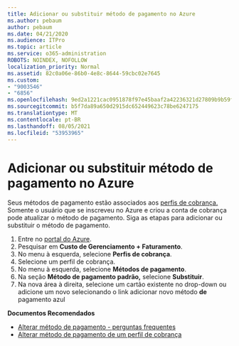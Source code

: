 ```yaml
---
title: Adicionar ou substituir método de pagamento no Azure
ms.author: pebaum
author: pebaum
ms.date: 04/21/2020
ms.audience: ITPro
ms.topic: article
ms.service: o365-administration
ROBOTS: NOINDEX, NOFOLLOW
localization_priority: Normal
ms.assetid: 82c0a06e-86b0-4e8c-8644-59cbc02e7645
ms.custom:
- "9003546"
- "6856"
ms.openlocfilehash: 9ed2a1221cac0951878f97e45baaf2a42236321d27809b9b59f612343f66fd58
ms.sourcegitcommit: b5f7da89a650d2915dc652449623c78be6247175
ms.translationtype: MT
ms.contentlocale: pt-BR
ms.lasthandoff: 08/05/2021
ms.locfileid: "53953965"
---
```

# <a name="add-or-replace-payment-method-in-azure"></a>Adicionar ou substituir método de pagamento no Azure

Seus métodos de pagamento estão associados aos [perfis de cobrança.](https://docs.microsoft.com/azure/billing/billing-how-to-change-credit-card?WT.mc_id=Portal-Microsoft_Azure_Support#change-payment-method-for-a-billing-profile) Somente o usuário que se inscreveu no Azure e criou a conta de cobrança pode atualizar o método de pagamento. Siga as etapas para adicionar ou substituir o método de pagamento.

1. Entre no [portal do Azure](https://portal.azure.com/).
2. Pesquisar em **Custo de Gerenciamento + Faturamento**.
3. No menu à esquerda, selecione **Perfis de cobrança**.
4. Selecione um perfil de cobrança.
5. No menu à esquerda, selecione **Métodos de pagamento**.
6. Na seção **Método de pagamento padrão,** selecione **Substituir**.
7. Na nova área à direita, selecione um cartão existente no drop-down ou adicione um novo selecionando o link adicionar novo método **de** pagamento azul

**Documentos Recomendados**

- [Alterar método de pagamento - perguntas frequentes](https://docs.microsoft.com/azure/billing/billing-how-to-change-credit-card?WT.mc_id=Portal-Microsoft_Azure_Support#frequently-asked-questions)
- [Alterar método de pagamento de um perfil de cobrança](https://docs.microsoft.com/azure/cost-management-billing/manage/change-credit-card?WT.mc_id=Portal-Microsoft_Azure_Support#manage-credit-cards-for-a-microsoft-customer-agreement)
